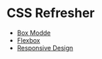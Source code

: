 # CSS Refresher

- [Box Modde](./lab1-box-model/)
- [Flexbox](./lab2-flexbox/)
- [Responsive Design](./lab3-responsive/)
